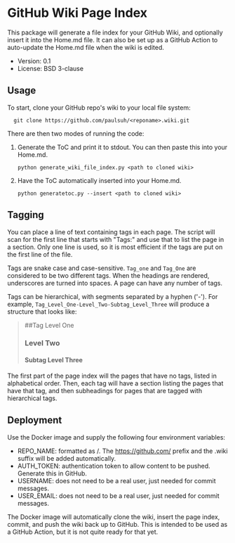 # GitHub Wiki Page Index

This package will generate a file index for your GitHub Wiki, and
optionally insert it into the Home.md file. It can also be set up as 
a GitHub Action to auto-update the Home.md file when the wiki is 
edited. 

* Version: 0.1
* License: BSD 3-clause

## Usage

To start, clone your GitHub repo's wiki to your local file system:
```
  git clone https://github.com/paulsuh/<reponame>.wiki.git
```

There are then two modes of running the code: 

1) Generate the ToC and print it to stdout. You can then paste this 
   into your Home.md. 
    ```
    python generate_wiki_file_index.py <path to cloned wiki>
    ```

2) Have the ToC automatically inserted into your Home.md.

    ```
    python generatetoc.py --insert <path to cloned wiki>
    ```

## Tagging

You can place a line of text containing tags in each page. The 
script will scan for the first line that starts with "Tags:" and use 
that to list the page in a section. Only one line is used, so it is 
most efficient if the tags are put on the first line of the file. 

Tags are snake case and case-sensitive. `Tag_one` and `Tag_One` are 
considered to be two different tags. When the headings are rendered, 
underscores are turned into spaces. A page can have any number of 
tags.   

Tags can be hierarchical, with segments separated by a hyphen ('-'). 
For example, `Tag_Level_One-Level_Two-Subtag_Level_Three` will produce 
a structure that looks like:  

>##Tag Level One
>### Level Two
>#### Subtag Level Three

The first part of the page index will the pages that have no tags, 
listed in alphabetical order. Then, each tag will have a section 
listing the pages that have that tag, and then subheadings for pages 
that are tagged with hierarchical tags. 

## Deployment

Use the Docker image and supply the following four environment 
variables: 
* REPO_NAME: formatted as <username>/<reponame>. The 
  https://github.com/ prefix and the .wiki suffix will be added 
  automatically. 
* AUTH_TOKEN: authentication token to allow content to be pushed. 
  Generate this in GitHub. 
* USERNAME: does not need to be a real user, just needed for 
  commit messages. 
* USER_EMAIL: does not need to be a real user, just needed for 
    commit messages.

The Docker image will automatically clone the wiki, insert the page 
index, commit, and push the wiki back up to GitHub. This is intended 
to be used as a GitHub Action, but it is not quite ready for that yet. 

